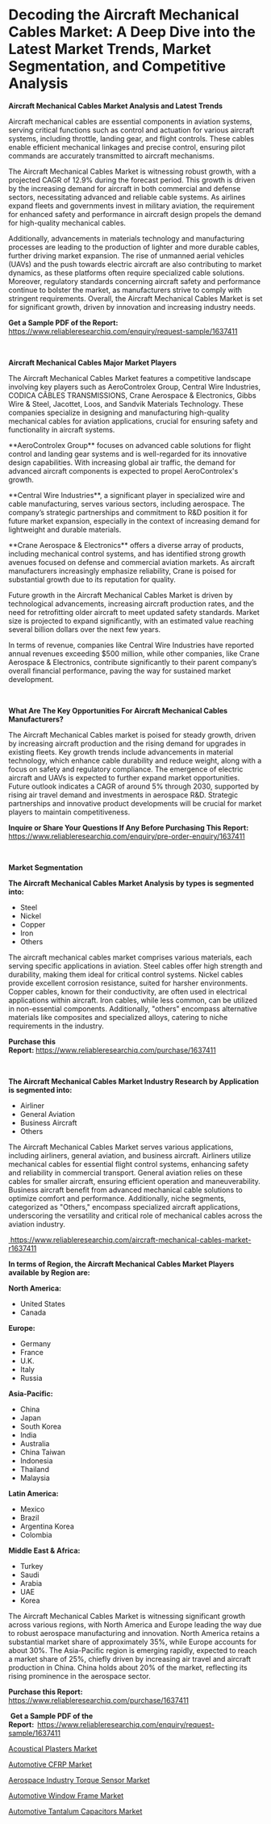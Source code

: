 <p><h1>Decoding the Aircraft Mechanical Cables Market: A Deep Dive into the Latest Market Trends, Market Segmentation, and Competitive Analysis</h1></p><p><strong>Aircraft Mechanical Cables Market Analysis and Latest Trends</strong></p>
<p><p>Aircraft mechanical cables are essential components in aviation systems, serving critical functions such as control and actuation for various aircraft systems, including throttle, landing gear, and flight controls. These cables enable efficient mechanical linkages and precise control, ensuring pilot commands are accurately transmitted to aircraft mechanisms.</p><p>The Aircraft Mechanical Cables Market is witnessing robust growth, with a projected CAGR of 12.9% during the forecast period. This growth is driven by the increasing demand for aircraft in both commercial and defense sectors, necessitating advanced and reliable cable systems. As airlines expand fleets and governments invest in military aviation, the requirement for enhanced safety and performance in aircraft design propels the demand for high-quality mechanical cables.</p><p>Additionally, advancements in materials technology and manufacturing processes are leading to the production of lighter and more durable cables, further driving market expansion. The rise of unmanned aerial vehicles (UAVs) and the push towards electric aircraft are also contributing to market dynamics, as these platforms often require specialized cable solutions. Moreover, regulatory standards concerning aircraft safety and performance continue to bolster the market, as manufacturers strive to comply with stringent requirements. Overall, the Aircraft Mechanical Cables Market is set for significant growth, driven by innovation and increasing industry needs.</p></p>
<p><strong>Get a Sample PDF of the Report:&nbsp;</strong> <a href="https://www.reliableresearchiq.com/enquiry/request-sample/1637411?utm_campaign=1129&utm_medium=2&utm_source=Github&utm_content=ia&utm_term=23032025&utm_id=aircraft-mechanical-cables">https://www.reliableresearchiq.com/enquiry/request-sample/1637411</a></p>
<p>&nbsp;</p>
<p><strong>Aircraft Mechanical Cables Major Market Players</strong></p>
<p><p>The Aircraft Mechanical Cables Market features a competitive landscape involving key players such as AeroControlex Group, Central Wire Industries, CODICA CÂBLES TRANSMISSIONS, Crane Aerospace & Electronics, Gibbs Wire & Steel, Jacottet, Loos, and Sandvik Materials Technology. These companies specialize in designing and manufacturing high-quality mechanical cables for aviation applications, crucial for ensuring safety and functionality in aircraft systems.</p><p>**AeroControlex Group** focuses on advanced cable solutions for flight control and landing gear systems and is well-regarded for its innovative design capabilities. With increasing global air traffic, the demand for advanced aircraft components is expected to propel AeroControlex's growth. </p><p>**Central Wire Industries**, a significant player in specialized wire and cable manufacturing, serves various sectors, including aerospace. The company’s strategic partnerships and commitment to R&D position it for future market expansion, especially in the context of increasing demand for lightweight and durable materials.</p><p>**Crane Aerospace & Electronics** offers a diverse array of products, including mechanical control systems, and has identified strong growth avenues focused on defense and commercial aviation markets. As aircraft manufacturers increasingly emphasize reliability, Crane is poised for substantial growth due to its reputation for quality.</p><p>Future growth in the Aircraft Mechanical Cables Market is driven by technological advancements, increasing aircraft production rates, and the need for retrofitting older aircraft to meet updated safety standards. Market size is projected to expand significantly, with an estimated value reaching several billion dollars over the next few years.</p><p>In terms of revenue, companies like Central Wire Industries have reported annual revenues exceeding $500 million, while other companies, like Crane Aerospace & Electronics, contribute significantly to their parent company’s overall financial performance, paving the way for sustained market development.</p></p>
<p>&nbsp;</p>
<p><strong>What Are The Key Opportunities For Aircraft Mechanical Cables Manufacturers?</strong></p>
<p><p>The Aircraft Mechanical Cables market is poised for steady growth, driven by increasing aircraft production and the rising demand for upgrades in existing fleets. Key growth trends include advancements in material technology, which enhance cable durability and reduce weight, along with a focus on safety and regulatory compliance. The emergence of electric aircraft and UAVs is expected to further expand market opportunities. Future outlook indicates a CAGR of around 5% through 2030, supported by rising air travel demand and investments in aerospace R&D. Strategic partnerships and innovative product developments will be crucial for market players to maintain competitiveness.</p></p>
<p><strong>Inquire or Share Your Questions If Any Before Purchasing This Report:</strong> <a href="https://www.reliableresearchiq.com/enquiry/pre-order-enquiry/1637411?utm_campaign=1129&utm_medium=2&utm_source=Github&utm_content=ia&utm_term=23032025&utm_id=aircraft-mechanical-cables">https://www.reliableresearchiq.com/enquiry/pre-order-enquiry/1637411</a></p>
<p>&nbsp;</p>
<p><strong>Market Segmentation</strong></p>
<p><strong>The Aircraft Mechanical Cables Market Analysis by types is segmented into:</strong></p>
<p><ul><li>Steel</li><li>Nickel</li><li>Copper</li><li>Iron</li><li>Others</li></ul></p>
<p><p>The aircraft mechanical cables market comprises various materials, each serving specific applications in aviation. Steel cables offer high strength and durability, making them ideal for critical control systems. Nickel cables provide excellent corrosion resistance, suited for harsher environments. Copper cables, known for their conductivity, are often used in electrical applications within aircraft. Iron cables, while less common, can be utilized in non-essential components. Additionally, "others" encompass alternative materials like composites and specialized alloys, catering to niche requirements in the industry.</p></p>
<p><strong>Purchase this Report:&nbsp;</strong><a href="https://www.reliableresearchiq.com/purchase/1637411?utm_campaign=1129&utm_medium=2&utm_source=Github&utm_content=ia&utm_term=23032025&utm_id=aircraft-mechanical-cables">https://www.reliableresearchiq.com/purchase/1637411</a></p>
<p>&nbsp;</p>
<p><strong>The Aircraft Mechanical Cables Market Industry Research by Application is segmented into:</strong></p>
<p><ul><li>Airliner</li><li>General Aviation</li><li>Business Aircraft</li><li>Others</li></ul></p>
<p><p>The Aircraft Mechanical Cables Market serves various applications, including airliners, general aviation, and business aircraft. Airliners utilize mechanical cables for essential flight control systems, enhancing safety and reliability in commercial transport. General aviation relies on these cables for smaller aircraft, ensuring efficient operation and maneuverability. Business aircraft benefit from advanced mechanical cable solutions to optimize comfort and performance. Additionally, niche segments, categorized as "Others," encompass specialized aircraft applications, underscoring the versatility and critical role of mechanical cables across the aviation industry.</p></p>
<p><a href="https://www.reliableresearchiq.com/aircraft-mechanical-cables-market-r1637411?utm_campaign=1129&utm_medium=2&utm_source=Github&utm_content=ia&utm_term=23032025&utm_id=aircraft-mechanical-cables">&nbsp;https://www.reliableresearchiq.com/aircraft-mechanical-cables-market-r1637411</a></p>
<p><strong>In terms of Region, the Aircraft Mechanical Cables Market Players available by Region are:</strong></p>
<p>
    <p> <strong> North America: </strong>
        <ul>
            <li>United States</li>
            <li>Canada</li>
        </ul>
        </p> 
    <p> <strong> Europe: </strong>
        <ul>
            <li>Germany</li>
            <li>France</li>
            <li>U.K.</li>
            <li>Italy</li>
            <li>Russia</li>
        </ul>
        </p> 
    <p> <strong> Asia-Pacific: </strong>
        <ul>
            <li>China</li>
            <li>Japan</li>
            <li>South Korea</li>
            <li>India</li>
            <li>Australia</li>
            <li>China Taiwan</li>
            <li>Indonesia</li>
            <li>Thailand</li>
            <li>Malaysia</li>
        </ul>
        </p> 
    <p> <strong> Latin America: </strong>
        <ul>
            <li>Mexico</li>
            <li>Brazil</li>
            <li>Argentina Korea</li>
            <li>Colombia</li>
        </ul>
        </p> 
    <p> <strong> Middle East & Africa: </strong>
        <ul>
            <li>Turkey</li>
            <li>Saudi</li>
            <li>Arabia</li>
            <li>UAE</li>
            <li>Korea</li>
        </ul>
    </p>
    </p>
<p><p>The Aircraft Mechanical Cables Market is witnessing significant growth across various regions, with North America and Europe leading the way due to robust aerospace manufacturing and innovation. North America retains a substantial market share of approximately 35%, while Europe accounts for about 30%. The Asia-Pacific region is emerging rapidly, expected to reach a market share of 25%, chiefly driven by increasing air travel and aircraft production in China. China holds about 20% of the market, reflecting its rising prominence in the aerospace sector.</p></p>
<p><strong>Purchase this Report: </strong><a href="https://www.reliableresearchiq.com/purchase/1637411?utm_campaign=1129&utm_medium=2&utm_source=Github&utm_content=ia&utm_term=23032025&utm_id=aircraft-mechanical-cables">https://www.reliableresearchiq.com/purchase/1637411</a></p>
<p>&nbsp;<strong>Get a Sample PDF of the Report:&nbsp;&nbsp;</strong><a href="https://www.reliableresearchiq.com/enquiry/request-sample/1637411?utm_campaign=1129&utm_medium=2&utm_source=Github&utm_content=ia&utm_term=23032025&utm_id=aircraft-mechanical-cables">https://www.reliableresearchiq.com/enquiry/request-sample/1637411</a></p>
<p><strong></strong></p>
<p><p><a href="https://github.com/hatlepigna2s/Market-Research-Report-List-1/blob/main/acoustical-plasters-market.md?utm_campaign=1129&utm_medium=2&utm_source=Github&utm_content=ia&utm_term=23032025&utm_id=aircraft-mechanical-cables">Acoustical Plasters Market</a></p><p><a href="https://github.com/iwanesucices/Market-Research-Report-List-1/blob/main/automotive-cfrp-market.md?utm_campaign=1129&utm_medium=2&utm_source=Github&utm_content=ia&utm_term=23032025&utm_id=aircraft-mechanical-cables">Automotive CFRP Market</a></p><p><a href="https://github.com/stunzkocotpv/Market-Research-Report-List-1/blob/main/aerospace-industry-torque-sensor-market.md?utm_campaign=1129&utm_medium=2&utm_source=Github&utm_content=ia&utm_term=23032025&utm_id=aircraft-mechanical-cables">Aerospace Industry Torque Sensor Market</a></p><p><a href="https://github.com/sulvantomppa/Market-Research-Report-List-1/blob/main/automotive-window-frame-market.md?utm_campaign=1129&utm_medium=2&utm_source=Github&utm_content=ia&utm_term=23032025&utm_id=aircraft-mechanical-cables">Automotive Window Frame Market</a></p><p><a href="https://github.com/snapetylerho/Market-Research-Report-List-1/blob/main/automotive-tantalum-capacitors-market.md?utm_campaign=1129&utm_medium=2&utm_source=Github&utm_content=ia&utm_term=23032025&utm_id=aircraft-mechanical-cables">Automotive Tantalum Capacitors Market</a></p></p>